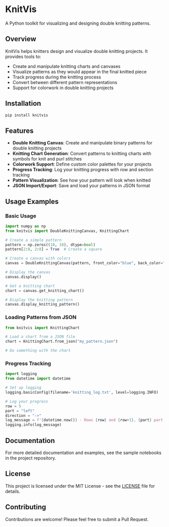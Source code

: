 # KnitVis

A Python toolkit for visualizing and designing double knitting patterns.

## Overview

KnitVis helps knitters design and visualize double knitting projects. It provides tools to:
- Create and manipulate knitting charts and canvases
- Visualize patterns as they would appear in the final knitted piece
- Track progress during the knitting process
- Convert between different pattern representations
- Support for colorwork in double knitting projects

## Installation

```bash
pip install knitvis
```

## Features

- **Double Knitting Canvas**: Create and manipulate binary patterns for double knitting projects
- **Knitting Chart Generation**: Convert patterns to knitting charts with symbols for knit and purl stitches
- **Colorwork Support**: Define custom color palettes for your projects
- **Progress Tracking**: Log your knitting progress with row and section tracking
- **Pattern Visualization**: See how your pattern will look when knitted
- **JSON Import/Export**: Save and load your patterns in JSON format

## Usage Examples

### Basic Usage

```python
import numpy as np
from knitvis import DoubleKnittingCanvas, KnittingChart

# Create a simple pattern
pattern = np.zeros((10, 10), dtype=bool)
pattern[2:8, 2:8] = True  # Create a square

# Create a canvas with colors
canvas = DoubleKnittingCanvas(pattern, front_color="blue", back_color="grey")

# Display the canvas
canvas.display()

# Get a knitting chart
chart = canvas.get_knitting_chart()

# Display the knitting pattern
canvas.display_knitting_pattern()
```

### Loading Patterns from JSON

```python
from knitvis import KnittingChart

# Load a chart from a JSON file
chart = KnittingChart.from_json("my_pattern.json")

# Do something with the chart
```

### Progress Tracking

```python
import logging
from datetime import datetime

# Set up logging
logging.basicConfig(filename='knitting_log.txt', level=logging.INFO)

# Log your progress
row = 5
part = "left"
direction = "->"
log_message = f'{datetime.now()} - Rows {row} and {row+1}, {part} part {direction}'
logging.info(log_message)
```

## Documentation

For more detailed documentation and examples, see the sample notebooks in the project repository.

## License

This project is licensed under the MIT License - see the [LICENSE](LICENSE) file for details.

## Contributing

Contributions are welcome! Please feel free to submit a Pull Request.